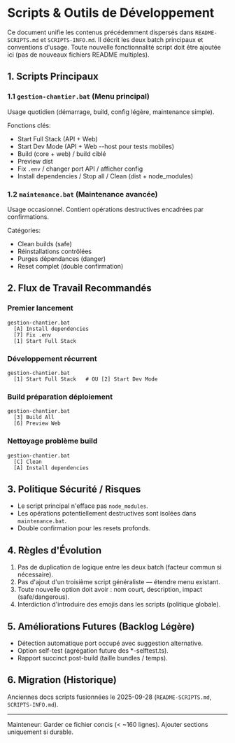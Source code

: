 # Scripts & Outils de Développement

Ce document unifie les contenus précédemment dispersés dans `README-SCRIPTS.md` et `SCRIPTS-INFO.md`. Il décrit les deux batch principaux et conventions d'usage. Toute nouvelle fonctionnalité script doit être ajoutée ici (pas de nouveaux fichiers README multiples).

## 1. Scripts Principaux

### 1.1 `gestion-chantier.bat` (Menu principal)
Usage quotidien (démarrage, build, config légère, maintenance simple).

Fonctions clés:
- Start Full Stack (API + Web)
- Start Dev Mode (API + Web --host pour tests mobiles)
- Build (core + web) / build ciblé
- Preview dist
- Fix `.env` / changer port API / afficher config
- Install dependencies / Stop all / Clean (dist + node_modules)

### 1.2 `maintenance.bat` (Maintenance avancée)
Usage occasionnel. Contient opérations destructives encadrées par confirmations.

Catégories:
- Clean builds (safe)
- Réinstallations contrôlées
- Purges dépendances (danger)
- Reset complet (double confirmation)

## 2. Flux de Travail Recommandés

### Premier lancement
```
gestion-chantier.bat
  [A] Install dependencies
  [7] Fix .env
  [1] Start Full Stack
```

### Développement récurrent
```
gestion-chantier.bat
  [1] Start Full Stack   # OU [2] Start Dev Mode
```

### Build préparation déploiement
```
gestion-chantier.bat
  [3] Build All
  [6] Preview Web
```

### Nettoyage problème build
```
gestion-chantier.bat
  [C] Clean
  [A] Install dependencies
```

## 3. Politique Sécurité / Risques
- Le script principal n'efface pas `node_modules`.
- Les opérations potentiellement destructives sont isolées dans `maintenance.bat`.
- Double confirmation pour les resets profonds.

## 4. Règles d'Évolution
1. Pas de duplication de logique entre les deux batch (facteur commun si nécessaire).
2. Pas d'ajout d'un troisième script généraliste — étendre menu existant.
3. Toute nouvelle option doit avoir : nom court, description, impact (safe/dangerous).
4. Interdiction d'introduire des emojis dans les scripts (politique globale). 

## 5. Améliorations Futures (Backlog Légère)
- Détection automatique port occupé avec suggestion alternative.
- Option self-test (agrégation future des *-selftest.ts).
- Rapport succinct post-build (taille bundles / temps).

## 6. Migration (Historique)
Anciennes docs scripts fusionnées le 2025-09-28 (`README-SCRIPTS.md`, `SCRIPTS-INFO.md`).

---
Mainteneur: Garder ce fichier concis (< ~160 lignes). Ajouter sections uniquement si durable.
